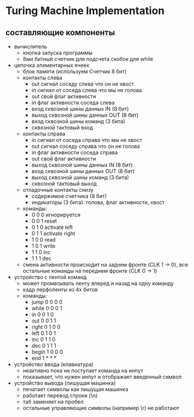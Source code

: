# Turing Machine Implementation

## составляющие компоненты
* вычислитель
  * кнопка запуска программы
  * 8ми битный счетчик для подсчета скобок для while
* цепочка элементарных ячеек
  * блок памяти (используем Счетчик 8 бит)
  * контакты слева
    * out сигнал соседу слева что он не хвост
    * in сигнал от соседа слева что мы не голова
    * out свой флаг активности
    * in флаг активности соседа слева
    * вход сквозной шины данных IN (8 бит)
    * выход сквозной шины данных OUT (8 бит)
    * вход сквозной шины команд (3 бита)
    * сквозной тактовый вход
  * контакты справа
    * in сигнал от соседа справа что мы не хвост
    * out сигнал соседу справа что он не голова
    * in флаг активности соседа справа
    * out свой флаг активности
    * выход сквозной шины данных IN (8 бит)
    * вход сквозной шины данных OUT (8 бит)
    * выход сквозной шины команд (3 бита)
    * сквозной тактовый выход
  * отладочные контакты снизу
    * содержимое счетчика (8 бит)
    * индикаторы (3 бита): голова, флаг активности, хвост
  * команды:
    * 0 0 0 игнорируется
    * 0 0 1 reset
    * 0 1 0 activate left
    * 0 1 1 activate right
    * 1 0 0 read
    * 1 0 1 write
    * 1 1 0 inc
    * 1 1 1 dec
  * смена активности происходит на заднем фронте (CLK 1 -> 0), все остальные команды на переднем фронте (CLK 0 -> 1)
* устройство с лентой команд
  * может проматывать ленту вперед и назад на одну команду
  * кадр перфоленты из 4х битов
  * команды:
    * jump  0 0 0 0
    * while 0 0 0 1
    * in    0 0 1 0
    * out   0 0 1 1
    * right 0 1 0 0
    * left  0 1 0 1
    * inc   0 1 1 0
    * dec   0 1 1 1
    * begin 1 0 0 0
    * end   1 * * *
* устройство ввода (клавиатура)
  * неактивно пока не поступает команда на инпут
  * показывает, что нужен инпут и отображает введенный символ
* устройство вывода (пишущая машинка)
  * печатает символы как пишущая машинка
  * работает перевод строки (\n)
  * таб заменяет на пробел
  * остальные управляющие символы (например \r) не работают
